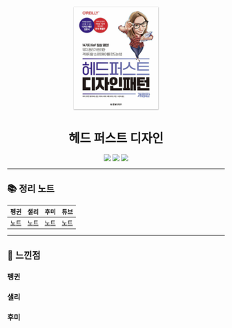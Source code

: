 <div align="center">
  <a href="http://www.yes24.com/Product/Goods/108192370">
      <img src="./images/thumbnail.png" alt="Logo" width="200">
  </a>
  <h1>헤드 퍼스트 디자인 </h1>
  <div>
    <img src="https://img.shields.io/badge/저자-에릭%20프리먼%20외%203인-e76f51?style=for-the-badge"/>
    <img src="https://img.shields.io/badge/출판사-한빛미디어-faa307?style=for-the-badge"/>
    <img src="https://img.shields.io/badge/기간-2022.09.22%20~-52b788?style=for-the-badge"/>
  </div>
</div>

---

## 📚 정리 노트

|                              **펭귄**                              |                             **샐리**                             |                            **후미**                             |                            **튜브**                             |
| :----------------------------------------------------------------: | :--------------------------------------------------------------: | :-------------------------------------------------------------: | :-------------------------------------------------------------: |
| [노트](./notes/penguin/README.md) | [노트](./notes/sally/README.md) | [노트](./notes/humi/README.md) | [노트](./notes/tube/README.md) |

---

## 💬 느낀점

### 펭귄


### 샐리


### 후미


### 
